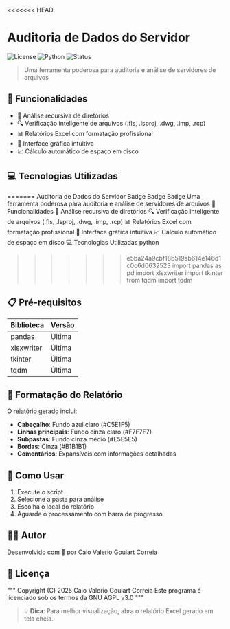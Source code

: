 <<<<<<< HEAD
# Auditoria de Dados do Servidor

![License](https://img.shields.io/badge/license-AGPL--3.0-blue.svg)
![Python](https://img.shields.io/badge/python-3.6+-blue.svg)
![Status](https://img.shields.io/badge/status-production-green.svg)

> Uma ferramenta poderosa para auditoria e análise de servidores de arquivos

## 🚀 Funcionalidades

- 📁 Análise recursiva de diretórios
- 🔍 Verificação inteligente de arquivos (.fls, .lsproj, .dwg, .imp, .rcp)
- 📊 Relatórios Excel com formatação profissional
- 🎯 Interface gráfica intuitiva
- 📈 Cálculo automático de espaço em disco

## 💻 Tecnologias Utilizadas

=======
Auditoria de Dados do Servidor
Badge
Badge
Badge
Uma ferramenta poderosa para auditoria e análise de servidores de arquivos
🚀 Funcionalidades
📁 Análise recursiva de diretórios
🔍 Verificação inteligente de arquivos (.fls, .lsproj, .dwg, .imp, .rcp)
📊 Relatórios Excel com formatação profissional
🎯 Interface gráfica intuitiva
📈 Cálculo automático de espaço em disco
💻 Tecnologias Utilizadas
python
>>>>>>> e5ba24a9cbf18b519ab614e146d1c0c6d0632523
import pandas as pd
import xlsxwriter
import tkinter
from tqdm import tqdm

## 📋 Pré-requisitos

| Biblioteca | Versão |
|------------|---------|
| pandas | Última |
| xlsxwriter | Última |
| tkinter | Última |
| tqdm | Última |

## 🎨 Formatação do Relatório

O relatório gerado inclui:

- **Cabeçalho**: Fundo azul claro (#C5E1F5)
- **Linhas principais**: Fundo cinza claro (#F7F7F7)
- **Subpastas**: Fundo cinza médio (#E5E5E5)
- **Bordas**: Cinza (#B1B1B1)
- **Comentários**: Expansíveis com informações detalhadas

## 🔧 Como Usar

1. Execute o script
2. Selecione a pasta para análise
3. Escolha o local do relatório
4. Aguarde o processamento com barra de progresso

## 👨‍💻 Autor

Desenvolvido com 💙 por Caio Valerio Goulart Correia

## 📝 Licença

"""
Copyright (C) 2025 Caio Valerio Goulart Correia
Este programa é licenciado sob os termos da GNU AGPL v3.0
"""

> 💡 **Dica**: Para melhor visualização, abra o relatório Excel gerado em tela cheia.
